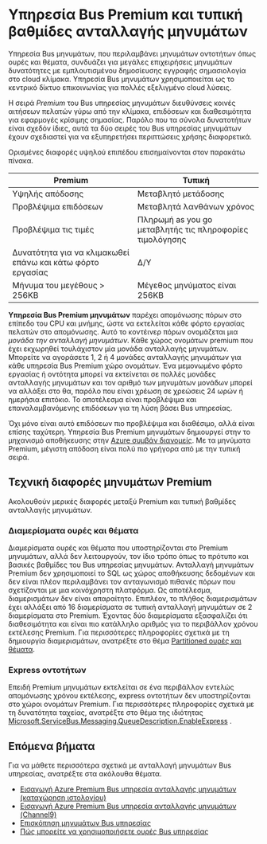 <properties
    pageTitle="Υπηρεσία Bus Premium και τυπική μηνυμάτων τιμολόγησης βαθμίδες Επισκόπηση | Microsoft Azure"
    description="Υπηρεσία Bus Premium και τυπική ανταλλαγή μηνυμάτων"
    services="service-bus"
    documentationCenter=".net"
    authors="djrosanova"
    manager="timlt"
    editor=""/>

<tags
    ms.service="service-bus"
    ms.workload="na"
    ms.tgt_pltfrm="na"
    ms.devlang="na"
    ms.topic="get-started-article"
    ms.date="09/02/2016"
    ms.author="darosa;sethm"/>

# <a name="service-bus-premium-and-standard-messaging-tiers"></a>Υπηρεσία Bus Premium και τυπική βαθμίδες ανταλλαγής μηνυμάτων 

Υπηρεσία Bus μηνυμάτων, που περιλαμβάνει μηνυμάτων οντοτήτων όπως ουρές και θέματα, συνδυάζει για μεγάλες επιχειρήσεις μηνυμάτων δυνατότητες με εμπλουτισμένου δημοσίευσης εγγραφής σημασιολογία στο cloud κλίμακα. Υπηρεσία Bus μηνυμάτων χρησιμοποιείται ως το κεντρικό δίκτυο επικοινωνίας για πολλές εξελιγμένο cloud λύσεις.

Η σειρά *Premium* του Bus υπηρεσίας μηνυμάτων διευθύνσεις κοινές αιτήσεων πελατών γύρω από την κλίμακα, επιδόσεων και διαθεσιμότητα για εφαρμογές κρίσιμης σημασίας. Παρόλο που τα σύνολα δυνατοτήτων είναι σχεδόν ίδιες, αυτά τα δύο σειρές του Bus υπηρεσίας μηνυμάτων έχουν σχεδιαστεί για να εξυπηρετήσει περιπτώσεις χρήσης διαφορετικά.

Ορισμένες διαφορές υψηλού επιπέδου επισημαίνονται στον παρακάτω πίνακα.

| Premium                               | Τυπική                       |
|---------------------------------------|--------------------------------|
| Υψηλής απόδοσης                       | Μεταβλητό μετάδοσης            |
| Προβλέψιμα επιδόσεων               | Μεταβλητά λανθάνων χρόνος               |
| Προβλέψιμα τις τιμές                   | Πληρωμή as you go μεταβλητής τις πληροφορίες τιμολόγησης |
| Δυνατότητα για να κλιμακωθεί επάνω και κάτω φόρτο εργασίας | Δ/Υ                            |
| Μήνυμα του μεγέθους > 256KB                  | Μέγεθος μηνύματος είναι 256KB          |

**Υπηρεσία Bus Premium μηνυμάτων** παρέχει απομόνωσης πόρων στο επίπεδο του CPU και μνήμης, ώστε να εκτελείται κάθε φόρτο εργασίας πελατών στο απομόνωσης. Αυτό το κοντέινερ πόρων ονομάζεται μια *μονάδα την ανταλλαγή μηνυμάτων*. Κάθε χώρος ονομάτων premium που έχει εκχωρηθεί τουλάχιστον μία μονάδα ανταλλαγής μηνυμάτων. Μπορείτε να αγοράσετε 1, 2 ή 4 μονάδες ανταλλαγής μηνυμάτων για κάθε υπηρεσία Bus Premium χώρο ονομάτων. Ένα μεμονωμένο φόρτο εργασίας ή οντότητα μπορεί να εκτείνεται σε πολλές μονάδες ανταλλαγής μηνυμάτων και τον αριθμό των μηνυμάτων μονάδων μπορεί να αλλάξει στο θα, παρόλο που είναι χρέωση σε χρεώσεις 24 ωρών ή ημερήσια επιτόκιο. Το αποτέλεσμα είναι προβλέψιμα και επαναλαμβανόμενης επιδόσεων για τη λύση βάσει Bus υπηρεσίας.

Όχι μόνο είναι αυτό επιδόσεων πιο προβλέψιμα και διαθέσιμο, αλλά είναι επίσης ταχύτερη. Υπηρεσία Bus Premium μηνυμάτων δημιουργεί στην το μηχανισμό αποθήκευσης στην [Azure συμβάν διανομείς](https://azure.microsoft.com/services/event-hubs/). Με τα μηνύματα Premium, μέγιστη απόδοση είναι πολύ πιο γρήγορα από με την τυπική σειρά.

## <a name="premium-messaging-technical-differences"></a>Τεχνική διαφορές μηνυμάτων Premium

Ακολουθούν μερικές διαφορές μεταξύ Premium και τυπική βαθμίδες ανταλλαγής μηνυμάτων.

### <a name="partitioned-queues-and-topics"></a>Διαμερίσματα ουρές και θέματα

Διαμερίσματα ουρές και θέματα που υποστηρίζονται στο Premium μηνυμάτων, αλλά δεν λειτουργούν, τον ίδιο τρόπο όπως το πρότυπο και βασικές βαθμίδες του Bus υπηρεσίας μηνυμάτων. Ανταλλαγή μηνυμάτων Premium δεν χρησιμοποιεί το SQL ως χώρος αποθήκευσης δεδομένων και δεν είναι πλέον περιλαμβάνει τον ανταγωνισμό πιθανές πόρων που σχετίζονται με μια κοινόχρηστη πλατφόρμα. Ως αποτέλεσμα, διαμερισμάτων δεν είναι απαραίτητο. Επιπλέον, το πλήθος διαμερισμάτων έχει αλλάξει από 16 διαμερίσματα σε τυπική ανταλλαγή μηνυμάτων σε 2 διαμερίσματα στο Premium. Έχοντας δύο διαμερίσματα εξασφαλίζει ότι διαθεσιμότητα και είναι πιο κατάλληλο αριθμός για το περιβάλλον χρόνου εκτέλεσης Premium. Για περισσότερες πληροφορίες σχετικά με τη δημιουργία διαμερισμάτων, ανατρέξτε στο θέμα [Partitioned ουρές και θέματα](service-bus-partitioning.md).

### <a name="express-entities"></a>Express οντοτήτων

Επειδή Premium μηνυμάτων εκτελείται σε ένα περιβάλλον εντελώς απομόνωσης χρόνου εκτέλεσης, express οντοτήτων δεν υποστηρίζονται στο χώροι ονομάτων Premium. Για περισσότερες πληροφορίες σχετικά με τη δυνατότητα ταχείας, ανατρέξτε στο θέμα της ιδιότητας [Microsoft.ServiceBus.Messaging.QueueDescription.EnableExpress](https://msdn.microsoft.com/library/azure/microsoft.servicebus.messaging.queuedescription.enableexpress.aspx) .

## <a name="next-steps"></a>Επόμενα βήματα

Για να μάθετε περισσότερα σχετικά με ανταλλαγή μηνυμάτων Bus υπηρεσίας, ανατρέξτε στα ακόλουθα θέματα.

- [Εισαγωγή Azure Premium Bus υπηρεσία ανταλλαγής μηνυμάτων (καταχώρηση ιστολογίου)](http://azure.microsoft.com/blog/introducing-azure-service-bus-premium-messaging/)
- [Εισαγωγή Azure Premium Bus υπηρεσία ανταλλαγής μηνυμάτων (Channel9)](https://channel9.msdn.com/Blogs/Subscribe/Introducing-Azure-Service-Bus-Premium-Messaging)
- [Επισκόπηση μηνυμάτων Bus υπηρεσίας](service-bus-messaging-overview.md)
- [Πώς μπορείτε να χρησιμοποιήσετε ουρές Bus υπηρεσίας](service-bus-dotnet-get-started-with-queues.md)
